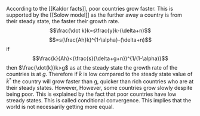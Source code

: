 According to the [[Kaldor facts]], poor countries grow faster. This is supported by the [[Solow model]] as the further away a country is from their steady state, the faster their growth rate. $$\frac{\dot k}k=s\frac{y}k-(\delta+n)$$$$=s(\frac{Ah}k)^{1-\alpha}-(\delta+n)$$if $$\frac{k}{Ah}<(\frac{s}{\delta+g+n})^{1/(1-\alpha)}$$then $\frac{\dot{k}}k>g$ as at the steady state the growth rate of the countries is at $g$. Therefore if $\tilde k$ is low compared to the steady state value of $\tilde k^*$ the country will grow faster than g, quicker than rich countries who are at their steady states. However,  However, some countries grow slowly despite being poor. This is explained by the fact that poor countries have low stready states. This is called conditional convergence. This implies that the world is not necessarily getting more equal. 